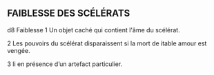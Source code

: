 ## FAIBLESSE DES SCÉLÉRATS

d8  Faiblesse
1 Un objet caché qui contient l'âme du scélérat.

2 Les pouvoirs du scélérat disparaissent si la mort de
itable amour est vengée.

3 li en présence d’un artefact
particulier.
